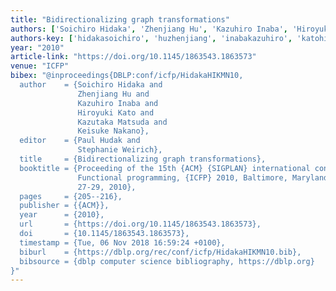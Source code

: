 ```yaml
---
title: "Bidirectionalizing graph transformations"
authors: ['Soichiro Hidaka', 'Zhenjiang Hu', 'Kazuhiro Inaba', 'Hiroyuki Kato', 'Kazutaka Matsuda', 'Keisuke Nakano']
authors-key: ['hidakasoichiro', 'huzhenjiang', 'inabakazuhiro', 'katohiroyuki', 'matsudakazutaka', 'nakanokeisuke']
year: "2010"
article-link: "https://doi.org/10.1145/1863543.1863573"
venue: "ICFP"
bibex: "@inproceedings{DBLP:conf/icfp/HidakaHIKMN10,
  author    = {Soichiro Hidaka and
               Zhenjiang Hu and
               Kazuhiro Inaba and
               Hiroyuki Kato and
               Kazutaka Matsuda and
               Keisuke Nakano},
  editor    = {Paul Hudak and
               Stephanie Weirich},
  title     = {Bidirectionalizing graph transformations},
  booktitle = {Proceeding of the 15th {ACM} {SIGPLAN} international conference on
               Functional programming, {ICFP} 2010, Baltimore, Maryland, USA, September
               27-29, 2010},
  pages     = {205--216},
  publisher = {{ACM}},
  year      = {2010},
  url       = {https://doi.org/10.1145/1863543.1863573},
  doi       = {10.1145/1863543.1863573},
  timestamp = {Tue, 06 Nov 2018 16:59:24 +0100},
  biburl    = {https://dblp.org/rec/conf/icfp/HidakaHIKMN10.bib},
  bibsource = {dblp computer science bibliography, https://dblp.org}
}"
---
```

